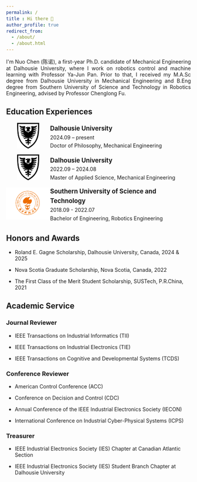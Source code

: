 ```yaml
---
permalink: /
title : Hi there 👋
author_profile: true
redirect_from: 
  - /about/
  - /about.html
---
```


<p style="text-align: justify;">
I'm Nuo Chen (陈诺), a first-year Ph.D. candidate of Mechanical Engineering at Dalhousie University, where I work on robotics control and machine learning with Professor 
<a href="http://acm.me.dal.ca/" style="color: inherit; text-decoration: none;">Ya-Jun Pan</a>. 
Prior to that, I received my M.A.Sc degree from Dalhousie University in Mechanical Engineering and B.Eng degree from Southern University of Science and Technology in Robotics Engineering, advised by Professor 
<a href="https://www.sustech.edu.cn/en/faculties/fuchenglong.html" style="color: inherit; text-decoration: none;">Chenglong Fu</a>.
</p>

## Education Experiences
<!-- Dalhousie PhD -->
<div style="width:100%; max-width:700px; display:table; line-height: 1.6; margin-bottom: 10px;">
  <div style="display:table-cell; width:120px; text-align:center; vertical-align:middle;">
    <img src="/images/dal-logo.png" alt="Dal Logo" style="height:70px;">
  </div>
  <div style="display:table-cell; vertical-align:middle;">
    <div style="font-weight: bold; font-size: 1.2em;">Dalhousie University</div>
    <div>2024.09 – present</div>
    <div>Doctor of Philosophy, Mechanical Engineering</div>
  </div>
</div>

<!-- Dalhousie MASc -->
<div style="width:100%; max-width:700px; display:table; line-height: 1.6; margin-bottom: 10px;">
  <div style="display:table-cell; width:120px; text-align:center; vertical-align:middle;">
    <img src="/images/dal-logo.png" alt="Dal Logo" style="height:70px;">
  </div>
  <div style="display:table-cell; vertical-align:middle;">
    <div style="font-weight: bold; font-size: 1.2em;">Dalhousie University</div>
    <div>2022.09 – 2024.08</div>
    <div>Master of Applied Science, Mechanical Engineering</div>
  </div>
</div>

<!-- SUSTech -->
<div style="width:100%; max-width:700px; display:table; line-height: 1.6;">
  <div style="display:table-cell; width:120px; text-align:center; vertical-align:middle;">
    <img src="/images/sustech-logo.png" alt="SUSTech Logo" style="max-height:100px; height:auto; width:auto;">
  </div>
  <div style="display:table-cell; vertical-align:middle;">
    <div style="font-weight: bold; font-size: 1.2em;">Southern University of Science and Technology</div>
    <div>2018.09 - 2022.07</div>
    <div>Bachelor of Engineering, Robotics Engineering</div>
  </div>
</div>

## Honors and Awards
- Roland E. Gagne Scholarship, Dalhousie University, Canada, 2024 & 2025

- Nova Scotia Graduate Scholarship, Nova Scotia, Canada, 2022

- The First Class of the Merit Student Scholarship, SUSTech, P.R.China, 2021

## Academic Service
### Journal Reviewer
- IEEE Transactions on Industrial Informatics (TII)
  
- IEEE Transactions on Industrial Electronics (TIE)
  
- IEEE Transactions on Cognitive and Developmental Systems (TCDS)

### Conference Reviewer
- American Control Conference (ACC)
  
- Conference on Decision and Control (CDC)
  
- Annual Conference of the IEEE Industrial Electronics Society (IECON)
  
- International Conference on Industrial Cyber-Physical Systems (ICPS)

### Treasurer
- IEEE Industrial Electronics Society (IES) Chapter at Canadian Atlantic Section
  
- IEEE Industrial Electronics Society (IES) Student Branch Chapter at Dalhousie University
